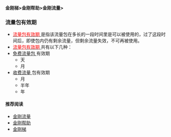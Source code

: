 #### 金刚梯>金刚帮助>金刚流量>
### 流量包有效期

- [<font color="red"> 流量包有效期 </font>]()是指该流量包在多长的一段时间里是可以被使用的，过了这段时间后，即使包内仍有剩余流量，但剩余流量失效，不可再被使用。
-  [<font color="red"> 流量包有效期 </font>]()共有以下几种：
  - [ 免费流量包 ](https://a2zitpro.github.io/web/kkdatatrafficfree)有效期
    - 天
    - 月
  - [ 收费流量 ](https://a2zitpro.github.io/web/kkpriceofkkvpn1.0)包有效期
    - 月
    - 半年
    - 年

#### 推荐阅读

- [金刚流量](https://a2zitpro.github.io/web/listkkdatatraffic)
- [金刚帮助](https://a2zitpro.github.io/web/list_helpkkvpn)
- [金刚梯](https://a2zitpro.github.io/web/dlb)
